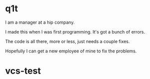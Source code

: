 # q1t

I am a manager at a hip company. 

I made this when I was first programming. It's got a bunch of errors. 

The code is all there, more or less, just needs a couple fixes. 

Hopefully I can get a new employee of mine to fix the problems. 
# vcs-test
